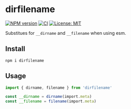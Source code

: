 # dirfilename

[![NPM version](https://badge.fury.io/js/dirfilename.svg)](https://npmjs.org/package/dirfilename) [![CI](https://github.com/keidrun/where-are-we/actions/workflows/publish.yml/badge.svg)](https://github.com/keidrun/where-are-we/actions/workflows/publish.yml) [![License: MIT](https://img.shields.io/badge/License-MIT-yellow.svg)](https://opensource.org/licenses/MIT)

Substitues for `__dirname` and `__filename` when using esm.

## Install

```shell
npm i dirfilename
```

## Usage

```typescript
import { dirname, filename } from 'dirfilename'

const __dirname = dirname(import.meta)
const __filename = filename(import.meta)
```
